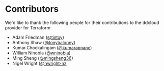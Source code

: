 # Contributors

We'd like to thank the following people for their contributions to the ddcloud provider for Terraform:

* Adam Friedman ([@tintoy](https://github.com/tintoy))
* Anthony Shaw ([@tonybaloney](https://github.com/tonybaloney))
* Kumar Chockalingam ([@kumarappanc](https://github.com/kumarappanc))
* William Ninobla ([@wninobla](https://github.com/wninobla))
* Ming Sheng ([@mingsheng36](https://github.com/mingsheng36))
* Nigel Wright ([@nwright-nz](https://github.com/nwright-nz)

